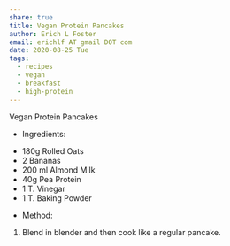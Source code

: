 ```yaml
---
share: true
title: Vegan Protein Pancakes
author: Erich L Foster
email: erichlf AT gmail DOT com
date: 2020-08-25 Tue
tags:
  - recipes
  - vegan
  - breakfast
  - high-protein
---
```


Vegan Protein Pancakes
* Ingredients:
- 180g Rolled Oats
- 2 Bananas
- 200 ml Almond Milk
- 40g Pea Protein
- 1 T. Vinegar
- 1 T. Baking Powder

* Method:
1. Blend in blender and then cook like a regular pancake.
